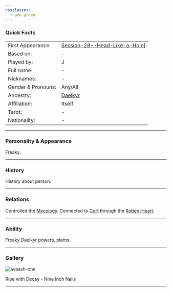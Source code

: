 ```yaml
---
cssclasses:
  - pen-green
---
```

### Quick Facts

|                    |                                                                                                    |
| ------------------ | -------------------------------------------------------------------------------------------------- |
| First Appearance:  | [Session-28--Head-Like-a-Hole](../-Session_Notes/Session-28--Head-Like-a-Hole.md)] |
| Based on:          | -                                                                                                  |
| Played by:         | J                                                                                                  |
| Full name:         | -                                                                                                  |
| Nicknames:         | -                                                                                                  |
| Gender & Pronouns: | Any/All                                                                                            |
| Ancestry:          | [Daelkyr](../Daelkyr.md)                                                                           |
| Affiliation:       | Itself                                                                                             |
| Tarot:             | -                                                                                                  |
| Nationality:       | -                                                                                                  |
***
### Personality & Appearance
Freaky.

***
### History
History about person.

***
### Relations
Controlled the [Mycology](../Mycology.md).
Connected to [Cort](Cort.md) through the [Rotten-Heart](../Rotten-Heart.md).

***
### Ability
Freaky Daelkyr powers, plants.

***
### Gallery

![avaash-one](../../../../../99%20-%20META/attachments/avaash-one.jpg)

Ripe with Decay - Nine Inch Nails

***
